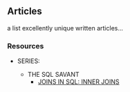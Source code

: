 ## Articles

a list excellently unique written articles...

### Resources

- SERIES:

  - THE SQL SAVANT
    - [JOINS IN SQL: INNER JOINS](https://dev.to/...)


